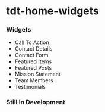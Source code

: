 # tdt-home-widgets

### Widgets

* Call To Action
* Contact Details
* Contact Form
* Featured Items
* Featured Posts
* Mission Statement
* Team Members
* Testimonials

### Still In Development
